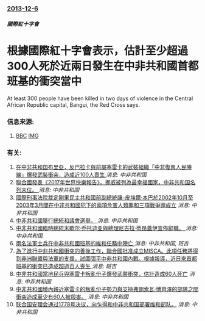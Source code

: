 ### [2013-12-6](/news/2013/12/6/index.md)

##### 國際紅十字會
#  根據國際紅十字會表示，估計至少超過300人死於近兩日發生在中非共和國首都班基的衝突當中 

At least 300 people have been killed in two days of violence in the Central African Republic capital, Bangui, the Red Cross says.


### 信息来源:

1. [BBC](http://www.bbc.co.uk/news/world-africa-25273681#) [IMG](https://ichef.bbci.co.uk/news/1024/media/images/71595000/jpg/_71595895_71595894.jpg)

### 有关:

1. [在中非共和国布里亞，反巴拉卡與前屬塞雷卡的武裝組織「中非復興人民陣線」爆發武裝衝突，造成近100人喪生 ](/zh/news/2017/06/20/在中非共和国布里亞-反巴拉卡與前屬塞雷卡的武裝組織-中非復興人民陣線-爆發武裝衝突-造成近100人喪生.md) _消息: 中非共和国_
2. [聯合國發表《2017年世界快樂報告》，挪威被列為最幸福國家，中非共和国名列末位。 ](/zh/news/2017/03/20/聯合國發表-2017年世界快樂報告-挪威被列為最幸福國家-中非共和国名列末位.md) _消息: 中非共和国_
3. [國際刑事法院裁定剛果民主共和國前副總統讓-皮埃爾·本巴於2002年10月至2003年3月間在中非共和國犯下的兩項危害人類罪和三項戰爭罪成立](/zh/news/2016/03/21/國際刑事法院裁定剛果民主共和國前副總統讓-皮埃爾-本巴於2002年10月至2003年3月間在中非共和國犯下的兩項危害人類.md) _消息: 中非共和国_
4. [ 中非共和國舉行總統和議會選舉。 ](/zh/news/2015/12/30/中非共和國舉行總統和議會選舉.md) _消息: 中非共和国_
5. [中非共和國臨時總統米歇尔·乔托迪亚與總理尼古拉·蒂昂蓋伊宣佈辭職。 ](/zh/news/2014/01/10/中非共和國臨時總統米歇尔-乔托迪亚與總理尼古拉-蒂昂蓋伊宣佈辭職.md) _消息: 中非共和国_
6. [ 兩名法軍士兵在中非共和國班基的維和任務中陣亡 ](/zh/news/2013/12/10/兩名法軍士兵在中非共和國班基的維和任務中陣亡.md) _消息: 中非共和国, 班吉_
7. [ 為了進行中非共和國衝突的善後工作，聯合國批准成立MISCA。此項任務將得到非洲聯盟與法軍的支援，試圖弭平中非共和國內戰。根據報導，近日來首都班基的衝突已造成超過百人喪生 ](/zh/news/2013/12/5/為了進行中非共和國衝突的善後工作-聯合國批准成立MISCA-此項任務將得到非洲聯盟與法軍的支援-試圖弭平中非共和國內戰.md) _消息: 班吉_
8. [ 中非共和國當地民兵與塞雷卡叛亂份子爆發武裝衝突，估計造成60人死亡](/zh/news/2013/10/9/中非共和國當地民兵與塞雷卡叛亂份子爆發武裝衝突-估計造成60人死亡.md) _消息: 中非共和国_
9. [ 中非共和國境內親近塞雷卡的叛亂份子勢力與支持弗朗索瓦·博齊澤的部隊之間衝突造成至少有60人被殺害。](/zh/news/2013/09/9/中非共和國境內親近塞雷卡的叛亂份子勢力與支持弗朗索瓦-博齊澤的部隊之間衝突造成至少有60人被殺害.md) _消息: 中非共和国_
10. [联合国安理会通过1778号决议，向乍得和中非共和国部署维和部队。](/zh/news/2007/09/25/联合国安理会通过1778号决议-向乍得和中非共和国部署维和部队.md) _消息: 中非共和国_

